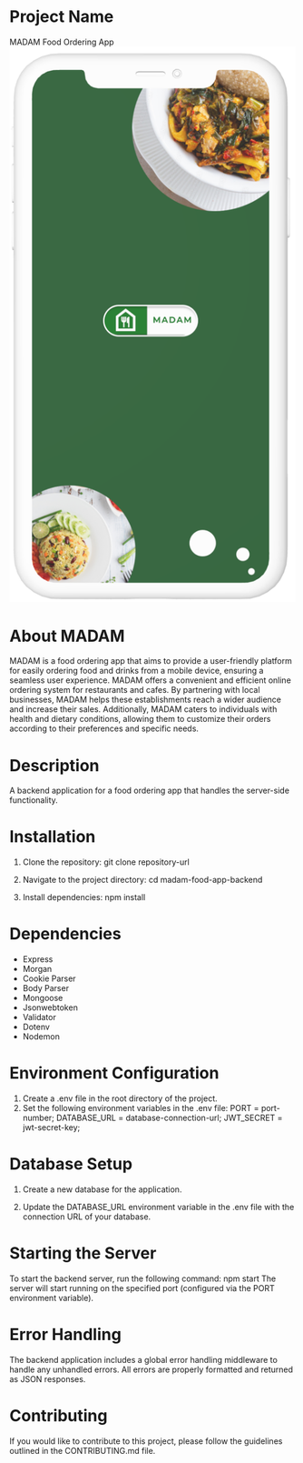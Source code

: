 # Project Name
MADAM Food Ordering App
![madam app](madam.png)

# About MADAM
MADAM is a food ordering app that aims to provide a user-friendly platform for easily ordering food and drinks from a mobile device, ensuring a seamless user experience. MADAM offers a convenient and efficient online ordering system for restaurants and cafes. By partnering with local businesses, MADAM helps these establishments reach a wider audience and increase their sales. Additionally, MADAM caters to individuals with health and dietary conditions, allowing them to customize their orders according to their preferences and specific needs.

# Description
A backend application for a food ordering app that handles the server-side functionality.

# Installation
  1. Clone the repository:
  git clone repository-url
 
  2. Navigate to the project directory:
  cd madam-food-app-backend

  3. Install dependencies:
  npm install

# Dependencies
- Express
- Morgan
- Cookie Parser
- Body Parser
- Mongoose
- Jsonwebtoken
- Validator
- Dotenv
- Nodemon

# Environment Configuration
  1. Create a .env file in the root directory of the project.
  2. Set the following environment variables in the .env file:
  PORT = port-number;
  DATABASE_URL = database-connection-url;
  JWT_SECRET = jwt-secret-key;
  
# Database Setup
  1. Create a new database for the application.

  2. Update the DATABASE_URL environment variable in the .env file with the connection URL of your database.

# Starting the Server
To start the backend server, run the following command:
  npm start
The server will start running on the specified port (configured via the PORT environment variable).

# Error Handling
The backend application includes a global error handling middleware to handle any unhandled errors. All errors are properly formatted and returned as JSON responses.

# Contributing
If you would like to contribute to this project, please follow the guidelines outlined in the CONTRIBUTING.md file.
